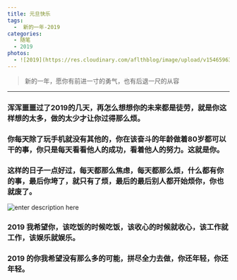 ```yaml
---
title: 元旦快乐
tags:
  -  新的一年-2019
categories:
  - 随笔
  - 2019
photos:
  - ![2019](https://res.cloudinary.com/aflthblog/image/upload/v1546596311/webimage/pC6B8MMhrjypy6zc59n433ugHmVFxgNGTqmXAhiV70TSztcv6WiuTLgQGnehbSzxADWZEV9sXLosLqe31sSGN6hrVRfs2rzSUmaBhxzhBIfxklTR2mwvr8xAKd1MInJf.jpg)
---
```


<blockquote class="blockquote-center">新的一年，愿你有前进一寸的勇气，也有后退一尺的从容</blockquote>

---


### 浑浑噩噩过了2019的几天，再怎么想想你的未来都是徒劳，就是你这样想的太多，做的太少才让你过得那么烦。


### 你每天除了玩手机就没有其他的，你在该奋斗的年龄做着80岁都可以干的事，你只是每天看看他人的成功，看着他人的努力。这就是你。


### 这样的日子一点好过，每天都那么焦虑，每天都那么烦，什么都有你的事，最后你垮了，就只有了烦，最后的最后别人都开始烦你，你也就废了。

![enter description here](https://res.cloudinary.com/aflthblog/image/upload/v1546596310/webimage/2019.jpg)
### 2019 我希望你，该吃饭的时候吃饭，该收心的时候就收心，该工作就工作，该娱乐就娱乐。

### 2019 的你我希望没有那么多的可能，拼尽全力去做，你还年轻，**你还年轻**。



